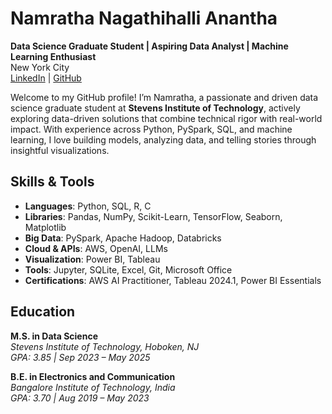 # Namratha Nagathihalli Anantha

**Data Science Graduate Student | Aspiring Data Analyst | Machine Learning Enthusiast**  
New York City    
[LinkedIn](https://www.linkedin.com/in/namratha-nagathihalli-anantha-1821291b4) | [GitHub](https://github.com/Namratha-NA)

Welcome to my GitHub profile! I’m Namratha, a passionate and driven data science graduate student at **Stevens Institute of Technology**, actively exploring data-driven solutions that combine technical rigor with real-world impact. With experience across Python, PySpark, SQL, and machine learning, I love building models, analyzing data, and telling stories through insightful visualizations.

## Skills & Tools

- **Languages**: Python, SQL, R, C  
- **Libraries**: Pandas, NumPy, Scikit-Learn, TensorFlow, Seaborn, Matplotlib  
- **Big Data**: PySpark, Apache Hadoop, Databricks  
- **Cloud & APIs**: AWS, OpenAI, LLMs  
- **Visualization**: Power BI, Tableau  
- **Tools**: Jupyter, SQLite, Excel, Git, Microsoft Office  
- **Certifications**: AWS AI Practitioner, Tableau 2024.1, Power BI Essentials  


## Education

**M.S. in Data Science**  
*Stevens Institute of Technology, Hoboken, NJ*  
*GPA: 3.85 | Sep 2023 – May 2025*

**B.E. in Electronics and Communication**  
*Bangalore Institute of Technology, India*  
*GPA: 3.70 | Aug 2019 – May 2023*


